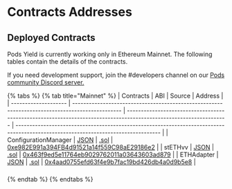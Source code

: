 # Contracts Addresses

## Deployed Contracts

Pods Yield is currently working only in Ethereum Mainnet. The following tables contain the details of the contracts.

If you need development support, join the #developers channel on our [Pods community Discord server.](https://discord.gg/Qf7utym)​



{% tabs %}
{% tab title="Mainnet" %}
| Contracts            | ABI                                                                                             | Source                                                                                                             | Address                                                                                                                            |
| -------------------- | ----------------------------------------------------------------------------------------------- | ------------------------------------------------------------------------------------------------------------------ | ---------------------------------------------------------------------------------------------------------------------------------- |
| ConfigurationManager | [JSON](https://github.com/pods-finance/yield-contracts/blob/main/abi/ConfigurationManager.json) | [.sol](https://github.com/pods-finance/yield-contracts/blob/main/contracts/configuration/ConfigurationManager.sol) | [0xe982E991a394FB4d91521a14f559C98aE29186e2](https://etherscan.io/address/0xe982E991a394FB4d91521a14f559C98aE29186e2)              |
| stETHvv              | [JSON](https://github.com/pods-finance/yield-contracts/blob/main/abi/STETHVault.json)           | [.sol](https://github.com/pods-finance/yield-contracts/blob/main/contracts/vaults/STETHVault.sol)                  | [0x463f9ed5e11764eb9029762011a03643603ad879](https://etherscan.io/address/0x463f9ed5e11764eb9029762011a03643603ad879#readContract) |
| ETHAdapter           | [JSON](https://github.com/pods-finance/yield-contracts/blob/main/abi/ETHAdapter.json)           | [.sol](https://github.com/pods-finance/yield-contracts/blob/main/contracts/proxy/ETHAdapter.sol)                   | [0x4aad0755efd63f4e9b7fac19bd426db4a0d9b5e8](https://etherscan.io/address/0x4aad0755efd63f4e9b7fac19bd426db4a0d9b5e8)              |

### &#x20;<a href="#option-series" id="option-series"></a>
{% endtab %}
{% endtabs %}

